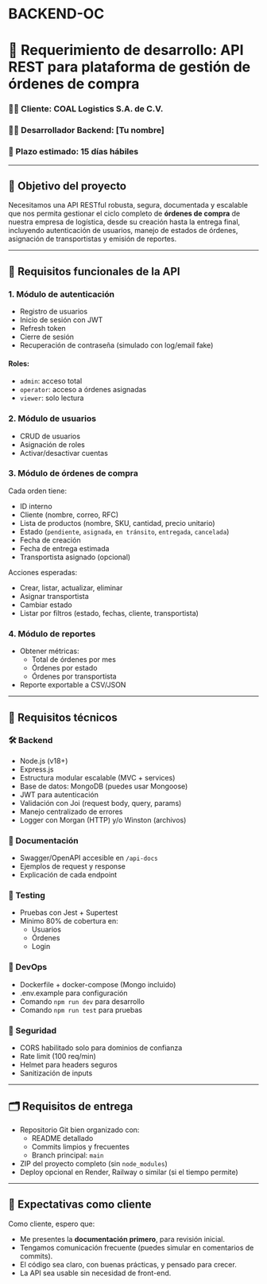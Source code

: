# BACKEND-OC
# 🧾 Requerimiento de desarrollo: API REST para plataforma de gestión de órdenes de compra

### 🧑‍💼 Cliente: COAL Logistics S.A. de C.V.
### 🧑‍💻 Desarrollador Backend: [Tu nombre]
### 📆 Plazo estimado: 15 días hábiles

---

## 🎯 Objetivo del proyecto

Necesitamos una API RESTful robusta, segura, documentada y escalable que nos permita gestionar el ciclo completo de **órdenes de compra** de nuestra empresa de logística, desde su creación hasta la entrega final, incluyendo autenticación de usuarios, manejo de estados de órdenes, asignación de transportistas y emisión de reportes.

---

## 📌 Requisitos funcionales de la API

### 1. Módulo de autenticación
- Registro de usuarios
- Inicio de sesión con JWT
- Refresh token
- Cierre de sesión
- Recuperación de contraseña (simulado con log/email fake)

#### Roles:
- `admin`: acceso total
- `operator`: acceso a órdenes asignadas
- `viewer`: solo lectura

### 2. Módulo de usuarios
- CRUD de usuarios
- Asignación de roles
- Activar/desactivar cuentas

### 3. Módulo de órdenes de compra
Cada orden tiene:
- ID interno
- Cliente (nombre, correo, RFC)
- Lista de productos (nombre, SKU, cantidad, precio unitario)
- Estado (`pendiente`, `asignada`, `en tránsito`, `entregada`, `cancelada`)
- Fecha de creación
- Fecha de entrega estimada
- Transportista asignado (opcional)

Acciones esperadas:
- Crear, listar, actualizar, eliminar
- Asignar transportista
- Cambiar estado
- Listar por filtros (estado, fechas, cliente, transportista)

### 4. Módulo de reportes
- Obtener métricas:
  - Total de órdenes por mes
  - Órdenes por estado
  - Órdenes por transportista
- Reporte exportable a CSV/JSON

---

## 🧰 Requisitos técnicos

### 🛠️ Backend
- Node.js (v18+)
- Express.js
- Estructura modular escalable (MVC + services)
- Base de datos: MongoDB (puedes usar Mongoose)
- JWT para autenticación
- Validación con Joi (request body, query, params)
- Manejo centralizado de errores
- Logger con Morgan (HTTP) y/o Winston (archivos)

### 📄 Documentación
- Swagger/OpenAPI accesible en `/api-docs`
- Ejemplos de request y response
- Explicación de cada endpoint

### 🧪 Testing
- Pruebas con Jest + Supertest
- Mínimo 80% de cobertura en:
  - Usuarios
  - Órdenes
  - Login

### 🐳 DevOps
- Dockerfile + docker-compose (Mongo incluido)
- .env.example para configuración
- Comando `npm run dev` para desarrollo
- Comando `npm run test` para pruebas

### 🔐 Seguridad
- CORS habilitado solo para dominios de confianza
- Rate limit (100 req/min)
- Helmet para headers seguros
- Sanitización de inputs

---

## 🗂️ Requisitos de entrega
- Repositorio Git bien organizado con:
  - README detallado
  - Commits limpios y frecuentes
  - Branch principal: `main`
- ZIP del proyecto completo (sin `node_modules`)
- Deploy opcional en Render, Railway o similar (si el tiempo permite)

---

## 🧭 Expectativas como cliente

Como cliente, espero que:
- Me presentes la **documentación primero**, para revisión inicial.
- Tengamos comunicación frecuente (puedes simular en comentarios de commits).
- El código sea claro, con buenas prácticas, y pensado para crecer.
- La API sea usable sin necesidad de front-end.


